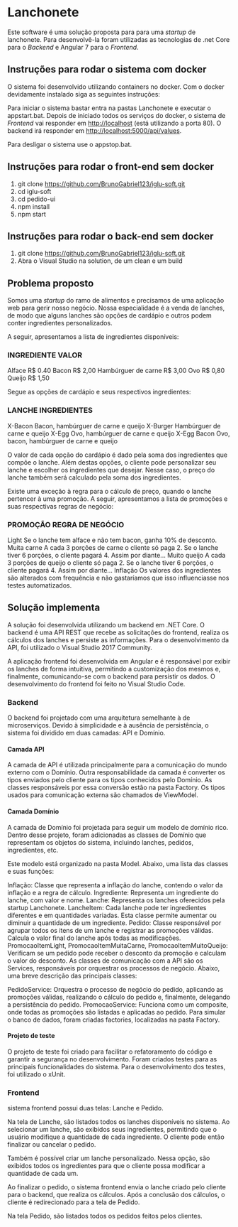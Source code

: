 # Lanchonete

Este software é uma solução proposta para para uma _startup_ de lanchonete. Para desenvolvê-la foram utilizadas as tecnologias de .net Core para o _Backend_ e Angular 7 para o _Frontend_.

## Instruções para rodar o sistema com docker

O sistema foi desenvolvido utilizando containers no docker. Com o docker devidamente instalado siga as seguintes instruções:

Para iniciar o sistema bastar entra na pastas Lanchonete e executar o appstart.bat. Depois de iniciado todos os serviços do docker, o sistema de _Frontend_ vai responder em [http://localhost](http://localhost) (está utilizando a porta 80). O backend irá responder em [http://localhost:5000/api/values](http:localhost:5000/api/values).

Para desligar o sistema use o appstop.bat.

## Instruções para rodar o front-end sem docker

1) git clone https://github.com/BrunoGabriel123/iglu-soft.git
2) cd iglu-soft
3) cd pedido-ui
4) npm install
5) npm start

## Instruções para rodar o back-end sem docker

1) git clone https://github.com/BrunoGabriel123/iglu-soft.git
2) Abra o Visual Studio na solution, de um clean e um build

## Problema proposto

Somos uma _startup_ do ramo de alimentos e precisamos de uma aplicação web para gerir nosso negócio. Nossa especialidade é a venda de lanches, de modo que alguns lanches são opções de cardápio e outros podem conter ingredientes personalizados.

A seguir, apresentamos a lista de ingredientes disponíveis:

### INGREDIENTE VALOR
Alface R$ 0.40
Bacon R$ 2,00
Hambúrguer de carne R$ 3,00
Ovo R$ 0,80
Queijo R$ 1,50

Segue as opções de cardápio e seus respectivos ingredientes:

### LANCHE INGREDIENTES
X-Bacon Bacon, hambúrguer de carne e queijo
X-Burger Hambúrguer de carne e queijo
X-Egg Ovo, hambúrguer de carne e queijo
X-Egg Bacon Ovo, bacon, hambúrguer de carne e queijo

O valor de cada opção do cardápio é dado pela soma dos ingredientes que compõe o lanche. Além destas opções, o cliente pode personalizar seu lanche e escolher os ingredientes que desejar. Nesse caso, o preço do lanche também será calculado pela soma dos ingredientes.

Existe uma exceção à regra para o cálculo de preço, quando o lanche pertencer à uma promoção. A seguir, apresentamos a lista de promoções e suas respectivas regras de negócio:

### PROMOÇÃO REGRA DE NEGÓCIO
Light Se o lanche tem alface e não tem bacon, ganha 10% de desconto.
Muita carne A cada 3 porções de carne o cliente só paga 2. Se o lanche tiver 6 porções, o cliente pagará 4. Assim por diante...
Muito queijo A cada 3 porções de queijo o cliente só paga 2. Se o lanche tiver 6 porções, o cliente pagará 4. Assim por diante...
Inflação Os valores dos ingredientes são alterados com frequência e não gastaríamos que isso influenciasse nos testes automatizados.

## Solução implementa

A solução foi desenvolvida utilizando um backend em .NET Core. O backend é uma API REST que recebe as solicitações do frontend, realiza os cálculos dos lanches e persiste as informações. Para o desenvolvimento da API, foi utilizado o Visual Studio 2017 Community.

A aplicação frontend foi desenvolvida em Angular e é responsável por exibir os lanches de forma intuitiva, permitindo a customização dos mesmos e, finalmente, comunicando-se com o backend para persistir os dados. O desenvolvimento do frontend foi feito no Visual Studio Code.

### Backend

O backend foi projetado com uma arquitetura semelhante à de microserviços. Devido à simplicidade e à ausência de persistência, o sistema foi dividido em duas camadas: API e Domínio.

#### Camada API

A camada de API é utilizada principalmente para a comunicação do mundo externo com o Domínio. Outra responsabilidade da camada é converter os tipos enviados pelo cliente para os tipos conhecidos pelo Domínio. As classes responsáveis por essa conversão estão na pasta Factory. Os tipos usados para comunicação externa são chamados de ViewModel.

#### Camada Domínio

A camada de Domínio foi projetada para seguir um modelo de domínio rico. Dentro desse projeto, foram adicionadas as classes de Domínio que representam os objetos do sistema, incluindo lanches, pedidos, ingredientes, etc.

Este modelo está organizado na pasta Model. Abaixo, uma lista das classes e suas funções:

Inflação: Classe que representa a inflação do lanche, contendo o valor da inflação e a regra de cálculo.
Ingrediente: Representa um ingrediente do lanche, com valor e nome.
Lanche: Representa os lanches oferecidos pela startup Lanchonete.
LancheItem: Cada lanche pode ter ingredientes diferentes e em quantidades variadas. Esta classe permite aumentar ou diminuir a quantidade de um ingrediente.
Pedido: Classe responsável por agrupar todos os itens de um lanche e registrar as promoções válidas. Calcula o valor final do lanche após todas as modificações.
PromocaoItemLight, PromocaoItemMuitaCarne, PromocaoItemMuitoQueijo: Verificam se um pedido pode receber o desconto da promoção e calculam o valor do desconto.
As classes de comunicação com a API são os Services, responsáveis por orquestrar os processos de negócio. Abaixo, uma breve descrição das principais classes:

PedidoService: Orquestra o processo de negócio do pedido, aplicando as promoções válidas, realizando o cálculo do pedido e, finalmente, delegando a persistência do pedido.
PromocaoService: Funciona como um composite, onde todas as promoções são listadas e aplicadas ao pedido.
Para simular o banco de dados, foram criadas factories, localizadas na pasta Factory.

#### Projeto de teste

O projeto de teste foi criado para facilitar o refatoramento do código e garantir a segurança no desenvolvimento. Foram criados testes para as principais funcionalidades do sistema. Para o desenvolvimento dos testes, foi utilizado o xUnit.

### Frontend

 sistema frontend possui duas telas: Lanche e Pedido.

Na tela de Lanche, são listados todos os lanches disponíveis no sistema. Ao selecionar um lanche, são exibidos seus ingredientes, permitindo que o usuário modifique a quantidade de cada ingrediente. O cliente pode então finalizar ou cancelar o pedido.

Também é possível criar um lanche personalizado. Nessa opção, são exibidos todos os ingredientes para que o cliente possa modificar a quantidade de cada um.

Ao finalizar o pedido, o sistema frontend envia o lanche criado pelo cliente para o backend, que realiza os cálculos. Após a conclusão dos cálculos, o cliente é redirecionado para a tela de Pedido.

Na tela Pedido, são listados todos os pedidos feitos pelos clientes.
